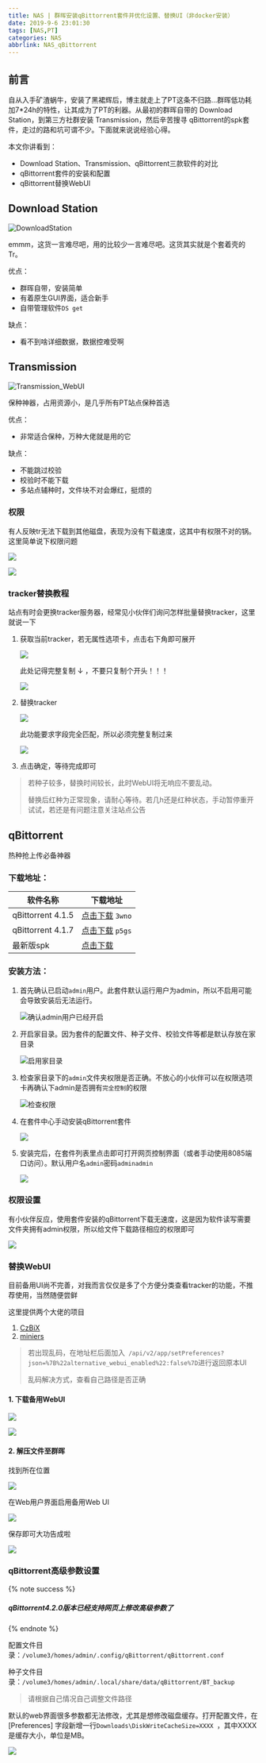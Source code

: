 ```yaml
---
title: NAS | 群晖安装qBittorrent套件并优化设置、替换UI（非docker安装）
date: 2019-9-6 23:01:30
tags: [NAS,PT]
categories: NAS
abbrlink: NAS_qBittorrent
---
```


## 前言

自从入手矿渣蜗牛，安装了黑裙辉后，博主就走上了PT这条不归路...群晖低功耗加7*24h的特性，让其成为了PT的利器。从最初的群晖自带的 Download Station，到第三方社群安装 Transmission，然后辛苦搜寻 qBittorrent的spk套件，走过的路和坑可谓不少。下面就来说说经验心得。

本文你讲看到：

- Download Station、Transmission、qBittorrent三款软件的对比
- qBittorrent套件的安装和配置
- qBittorrent替换WebUI

<!-- more -->

## Download Station

![DownloadStation](https://files.zuiyu1818.cn//NAS/DownloadStation.jpg)

emmm，这货一言难尽吧，用的比较少一言难尽吧。这货其实就是个套着壳的Tr。

优点：

- 群晖自带，安装简单
- 有着原生GUI界面，适合新手
- 自带管理软件`DS get`

缺点：

- 看不到啥详细数据，数据控难受啊

## Transmission

![Transmission_WebUI](https://files.zuiyu1818.cn//NAS/Transmission_WebUI.jpg)

保种神器，占用资源小，是几乎所有PT站点保种首选

优点：

- 非常适合保种，万种大佬就是用的它

缺点：

- 不能跳过校验
- 校验时不能下载
- 多站点辅种时，文件块不对会爆红，挺烦的

### 权限

有人反映tr无法下载到其他磁盘，表现为没有下载速度，这其中有权限不对的锅。这里简单说下权限问题

![](https://files.zuiyu1818.cn//NAS/Tr_Auth1.jpg)

![](https://files.zuiyu1818.cn//NAS/Tr_Auth2.jpg)

### tracker替换教程

站点有时会更换tracker服务器，经常见小伙伴们询问怎样批量替换tracker，这里就说一下

1. 获取当前tracker，若无属性选项卡，点击右下角即可展开

   ![](https://files.zuiyu1818.cn//NAS/tr_tacker1.jpg)

   此处记得完整复制 ↓ ，不要只复制个开头！！！

   ![](https://files.zuiyu1818.cn//NAS/tr_tacker2.jpg)

2. 替换tracker

   ![](https://files.zuiyu1818.cn//NAS/tr_tacker3.jpg)

   此功能要求字段完全匹配，所以必须完整复制过来

   ![](https://files.zuiyu1818.cn//NAS/tr_tacker4.jpg)

3. 点击确定，等待完成即可

> 若种子较多，替换时间较长，此时WebUI将无响应不要乱动。
>
> 替换后红种为正常现象，请耐心等待。若几h还是红种状态，手动暂停重开试试，若还是有问题注意关注站点公告

## qBittorrent

热种抢上传必备神器

### 下载地址：

| 软件名称          | 下载地址                                                     |
| ----------------- | ------------------------------------------------------------ |
| qBittorrent 4.1.5 | [点击下载](https://pan.baidu.com/s/17MXmo2eyN9Tq9mJUsfOfeQ)  `3wno` |
| qBittorrent 4.1.7 | [点击下载](https://pan.baidu.com/s/12WdmICeGtuzRxhsTrQn8bg)  `p5gs` |
| 最新版spk         | [点击下载](http://ssd.dlinkddns.com/pub/synology/qbittorrent/) |

### 安装方法：

1. 首先确认已启动`admin`用户。此套件默认运行用户为admin，所以不启用可能会导致安装后无法运行。

   ![确认admin用户已经开启](https://files.zuiyu1818.cn//NAS/admin_sure.jpg)

2. 开启家目录。因为套件的配置文件、种子文件、校验文件等都是默认存放在家目录

   ![启用家目录](https://files.zuiyu1818.cn//NAS/qB_home.jpg)

3. 检查家目录下的`admin`文件夹权限是否正确。不放心的小伙伴可以在权限选项卡再确认下admin是否拥有`完全控制`的权限

   ![检查权限](https://files.zuiyu1818.cn//NAS/admin_auth.jpg)

4. 在套件中心手动安装qBittorrent套件

   ![](https://files.zuiyu1818.cn//NAS/qB_install.jpg)

5. 安装完后，在套件列表里点击即可打开网页控制界面（或者手动使用8085端口访问）。默认用户名`admin`密码`adminadmin`

   ![](https://files.zuiyu1818.cn//NAS/qB_start.jpg)

### 权限设置

有小伙伴反应，使用套件安装的qBittorrent下载无速度，这是因为软件读写需要文件夹拥有admin权限，所以给文件下载路径相应的权限即可

![](https://files.zuiyu1818.cn//NAS/qb_auth.jpg)

### 替换WebUI

目前备用UI尚不完善，对我而言仅仅是多了个方便分类查看tracker的功能，不推荐使用，当然随便尝鲜

这里提供两个大佬的项目

1. [CzBiX](https://github.com/CzBiX/qb-web)
2. [miniers](https://github.com/miniers/qb-web)

> 若出现乱码，在地址栏后面加入` /api/v2/app/setPreferences?json=%7B%22alternative_webui_enabled%22:false%7D`进行返回原本UI
>
> 乱码解决方式，查看自己路径是否正确

#### 1. 下载备用WebUI

![](https://files.zuiyu1818.cn//NAS/qB_web1.jpg)

![](https://files.zuiyu1818.cn//NAS/qB_web2.jpg)

#### 2. 解压文件至群晖

找到所在位置

![](https://files.zuiyu1818.cn//NAS/qB_web3.jpg)

在Web用户界面启用备用Web UI

![](https://files.zuiyu1818.cn//NAS/qB_web4.jpg)

保存即可大功告成啦

![](https://files.zuiyu1818.cn//NAS/qB_web5.jpg)

### qBittorrent高级参数设置

{% note success %}
##### qBittorrent4.2.0版本已经支持网页上修改高级参数了
{% endnote %}

配置文件目录：`/volume3/homes/admin/.config/qBittorrent/qBittorrent.conf `

种子文件目录：`/volume3/homes/admin/.local/share/data/qBittorrent/BT_backup`

> 请根据自己情况自己调整文件路径

默认的web界面很多参数都无法修改，尤其是想修改磁盘缓存。打开配置文件，在 [Preferences] 字段新增一行`Downloads\DiskWriteCacheSize=XXXX `，其中XXXX是缓存大小，单位是MB。

![](https://files.zuiyu1818.cn//NAS/qb_ini.jpg)


